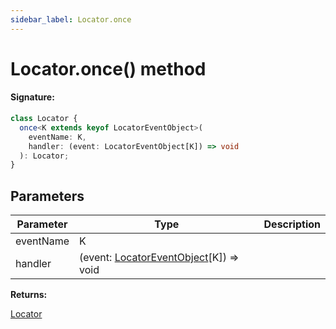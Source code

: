 ```yaml
---
sidebar_label: Locator.once
---
```


# Locator.once() method

#### Signature:

```typescript
class Locator {
  once<K extends keyof LocatorEventObject>(
    eventName: K,
    handler: (event: LocatorEventObject[K]) => void
  ): Locator;
}
```

## Parameters

| Parameter | Type                                                                             | Description |
| --------- | -------------------------------------------------------------------------------- | ----------- |
| eventName | K                                                                                |             |
| handler   | (event: [LocatorEventObject](./puppeteer.locatoreventobject.md)\[K\]) =&gt; void |             |

**Returns:**

[Locator](./puppeteer.locator.md)
